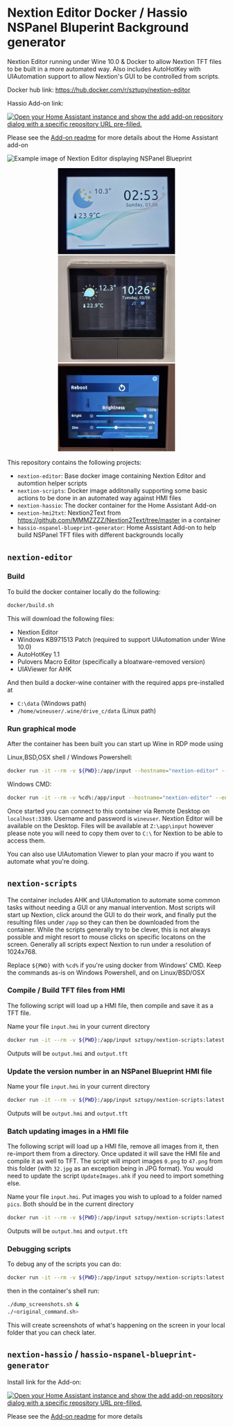 Nextion Editor Docker / Hassio NSPanel Bluperint Background generator
=====================================================================

Nextion Editor running under Wine 10.0 & Docker to allow Nextion TFT files to be built in a more automated way. Also includes AutoHotKey with UIAutomation support to allow Nextion's GUI to be controlled from scripts.

Docker hub link: https://hub.docker.com/r/sztupy/nextion-editor

Hassio Add-on link:

[![Open your Home Assistant instance and show the add add-on repository dialog with a specific repository URL pre-filled.](https://my.home-assistant.io/badges/supervisor_add_addon_repository.svg)](https://my.home-assistant.io/redirect/supervisor_add_addon_repository/?repository_url=https%3A%2F%2Fgithub.com%2Fsztupy%2Fnextion-editor-docker)

Please see the [Add-on readme](hassio-nspanel-blueprint-generator/README.md) for more details about the Home Assistant add-on

![Example image of Nextion Editor displaying NSPanel Blueprint](images/example.png)

<div align="center">
  <img title="Example screenshot with inverted colour settings" src="https://raw.githubusercontent.com/sztupy/nextion-editor-docker/refs/heads/main/images/example_white.jpg" width="270"/>
  <img title="Example screenshot with library background" src="https://raw.githubusercontent.com/sztupy/nextion-editor-docker/refs/heads/main/images/example_library.jpg" width="270"/>
  <img title="Example screenshot with bedroom background" src="https://raw.githubusercontent.com/sztupy/nextion-editor-docker/refs/heads/main/images/example_bedroom.jpg" width="270"/>
</div>

This repository contains the following projects:

* `nextion-editor`: Base docker image containing Nextion Editor and automtion helper scripts
* `nextion-scripts`: Docker image additonally supporting some basic actions to be done in an automated way against HMI files
* `nextion-hassio`: The docker container for the Home Assistant Add-on
* `nextion-hmi2txt`: Nextion2Text from https://github.com/MMMZZZZ/Nextion2Text/tree/master in a container
* `hassio-nspanel-blueprint-generator`: Home Assistant Add-on to help build NSPanel TFT files with different backgrounds locally

## `nextion-editor`

### Build

To build the docker container locally do the following:

```sh
docker/build.sh
```

This will download the following files:

* Nextion Editor
* Windows KB971513 Patch (required to support UIAutomation under Wine 10.0)
* AutoHotKey 1.1
* Pulovers Macro Editor (specifically a bloatware-removed version)
* UIAViewer for AHK

And then build a docker-wine container with the required apps pre-installed at

* `C:\data` (Windows path)
* `/home/wineuser/.wine/drive_c/data` (Linux path)

### Run graphical mode

After the container has been built you can start up Wine in RDP mode using

Linux,BSD,OSX shell / Windows Powershell:

```sh
docker run -it --rm -v ${PWD}:/app/input --hostname="nextion-editor" --env="RDP_SERVER=yes" --publish="3389:3389/tcp" sztupy/nextion-editor:latest
```

Windows CMD:

```sh
docker run -it --rm -v %cd%:/app/input --hostname="nextion-editor" --env="RDP_SERVER=yes" --publish="3389:3389/tcp" sztupy/nextion-editor:latest
```

Once started you can connect to this container via Remote Desktop on `localhost:3389`. Username and password is `wineuser`. Nextion Editor will be available on the Desktop. Files will be available at `Z:\app\input` however please note you will need to copy them over to ``C:\`` for Nextion to be able to access them.

You can also use UIAutomation Viewer to plan your macro if you want to automate what you're doing.

## `nextion-scripts`

The container includes AHK and UIAutomation to automate some common tasks without needing a GUI or any manual intervention. Most scripts will start up Nextion, click around the GUI to do their work, and finally put the resulting files under `/app` so they can then be downloaded from the container. While the scripts generally try to be clever, this is not always possible and might resort to mouse clicks on specific locatons on the screen. Generally all scripts expect Nextion to run under a resolution of 1024x768.

Replace `${PWD}` with `%cd%` if you're using docker from Windows' CMD. Keep the commands as-is on Windows Powershell, and on Linux/BSD/OSX

### Compile / Build TFT files from HMI

The following script will load up a HMI file, then compile and save it as a TFT file.

Name your file `input.hmi` in your current directory

```sh
docker run -it --rm -v ${PWD}:/app/input sztupy/nextion-scripts:latest ./compile.sh
```

Outputs will be `output.hmi` and `output.tft`

### Update the version number in an NSPanel Blueprint HMI file

Name your file `input.hmi` in your current directory

```sh
docker run -it --rm -v ${PWD}:/app/input sztupy/nextion-scripts:latest ./update_version.sh <VERSION_NUMBER>
```

Outputs will be `output.hmi` and `output.tft`

### Batch updating images in a HMI file

The following script will load up a HMI file, remove all images from it, then re-import them from a directory. Once updated it will save the HMI file and compile it as well to TFT. The script will import images `0.png` to `47.png` from this folder (with `32.jpg` as an exception being in JPG format). You would need to update the script `UpdateImages.ahk` if you need to import something else.

Name your file `input.hmi`. Put images you wish to upload to a folder named `pics`. Both should be in the current directory

```sh
docker run -it --rm -v ${PWD}:/app/input sztupy/nextion-scripts:latest ./update_images.sh
```

Outputs will be `output.hmi` and `output.tft`

### Debugging scripts

To debug any of the scripts you can do:

```sh
docker run -it --rm -v ${PWD}:/app/input sztupy/nextion-scripts:latest bash
```

then in the container's shell run:

```sh
./dump_screenshots.sh &
./<original_command.sh>
```

This will create screenshots of what's happening on the screen in your local folder that you can check later.

## `nextion-hassio` / `hassio-nspanel-blueprint-generator`

Install link for the Add-on:

[![Open your Home Assistant instance and show the add add-on repository dialog with a specific repository URL pre-filled.](https://my.home-assistant.io/badges/supervisor_add_addon_repository.svg)](https://my.home-assistant.io/redirect/supervisor_add_addon_repository/?repository_url=https%3A%2F%2Fgithub.com%2Fsztupy%2Fnextion-editor-docker)

Please see the [Add-on readme](hassio-nspanel-blueprint-generator/README.md) for more details
